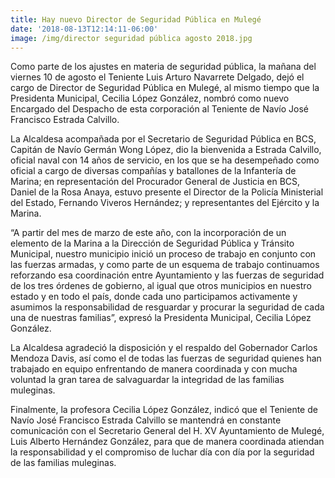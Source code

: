 ```yaml
---
title: Hay nuevo Director de Seguridad Pública en Mulegé
date: '2018-08-13T12:14:11-06:00'
image: /img/director seguridad pública agosto 2018.jpg
---
```

Como parte de los ajustes en materia de seguridad pública, la mañana del viernes 10 de agosto el Teniente Luis Arturo Navarrete Delgado, dejó el cargo de Director de Seguridad Pública en Mulegé, al mismo tiempo que la Presidenta Municipal, Cecilia López González, nombró como nuevo Encargado del Despacho de esta corporación al Teniente de Navío José Francisco Estrada Calvillo.

La Alcaldesa acompañada por el Secretario de Seguridad Pública en BCS, Capitán de Navío Germán Wong López, dio la bienvenida a Estrada Calvillo, oficial naval con 14 años de servicio, en los que se ha desempeñado como oficial a cargo de diversas compañías y batallones de la Infantería de Marina; en representación del Procurador General de Justicia en BCS, Daniel de la Rosa Anaya, estuvo presente el Director de la Policía Ministerial del Estado, Fernando Viveros Hernández; y representantes del Ejército y la Marina.

“A partir del mes de marzo de este año, con la incorporación de un elemento de la Marina a la Dirección de Seguridad Pública y Tránsito Municipal, nuestro municipio inició un proceso de trabajo en conjunto con las fuerzas armadas, y como parte de un esquema de trabajo continuamos reforzando esa coordinación entre Ayuntamiento y las fuerzas de seguridad de los tres órdenes de gobierno, al igual que otros municipios en nuestro estado y en todo el país, donde cada uno participamos activamente y asumimos la responsabilidad de resguardar y procurar la seguridad de cada una de nuestras familias”, expresó la Presidenta Municipal, Cecilia López González.

La Alcaldesa agradeció la disposición y el respaldo del Gobernador Carlos Mendoza Davis, así como el de todas las fuerzas de seguridad quienes han trabajado en equipo enfrentando de manera coordinada y con mucha voluntad la gran tarea de salvaguardar la integridad de las familias muleginas.

Finalmente, la profesora Cecilia López González, indicó que el Teniente de Navío José Francisco Estrada Calvillo se mantendrá en constante comunicación con el Secretario General del H. XV Ayuntamiento de Mulegé, Luis Alberto Hernández González, para que de manera coordinada atiendan la responsabilidad y el compromiso de luchar día con día por la seguridad de las familias muleginas.
